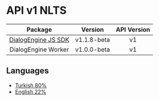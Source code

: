 # API v1 NLTS

| Package                 | Version     | API Version |
| :---------------------: | :---------: | :---------: |
| [DialogEngine JS SDK](https://github.com/behemehal/DialogEngine-JS)     | v1.1.8-beta | v1          |
| DialogEngine Worker     | v1.0.0-beta | v1          |

## Languages
- [Turkish 80%](./tr/index.md)
- [English 22%](./en/index.md)